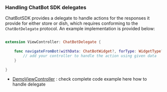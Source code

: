 ### Handling ChatBot SDK delegates

ChatBotSDK provides a delegate to handle actions for the responses it provide for either store or dish, which requires conforming to the `ChatBotDelegate` protocol. An example implementation is provided below:

``` swift

extension ViewController: ChatBotDelegate {
    
    func navigateFromBot(withData: ChatBotWidget?, forType: WidgetType?) {
        // add your controller to handle the action using given data
    }
    
}

```

- [DemoViewController](./Readme_doc/DemoViewController.swift) : check complete code example here how to handle delegate
